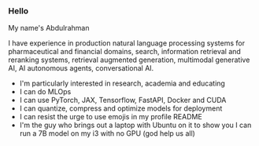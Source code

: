### Hello

My name's Abdulrahman

I have experience in production natural language processing systems for
pharmaceutical and financial domains, search, information retrieval and reranking
systems, retrieval augmented generation, multimodal generative AI, AI autonomous
agents, conversational AI.
- I'm particularly interested in research, academia and educating
- I can do MLOps
- I can use PyTorch, JAX, Tensorflow, FastAPI, Docker and CUDA
- I can quantize, compress and optimize models for deployment
- I can resist the urge to use emojis in my profile README
- I'm the guy who brings out a laptop with Ubuntu on it to show you I can run a 7B model on my i3 with no GPU (god help us all)

